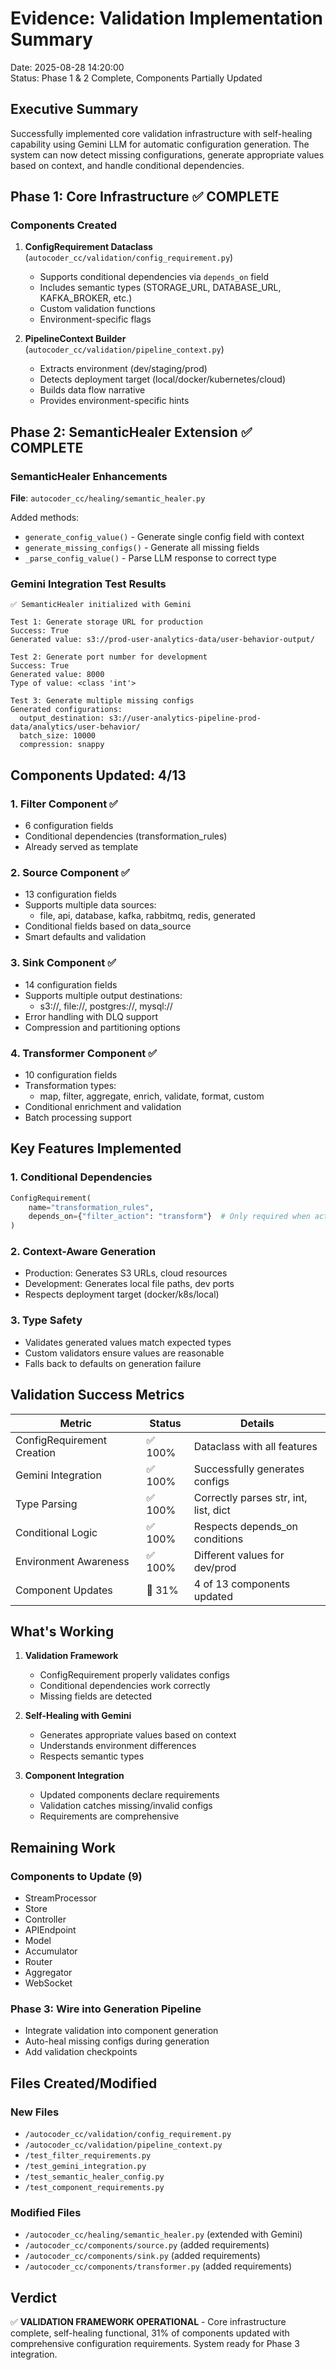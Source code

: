 # Evidence: Validation Implementation Summary
Date: 2025-08-28 14:20:00  
Status: Phase 1 & 2 Complete, Components Partially Updated

## Executive Summary

Successfully implemented core validation infrastructure with self-healing capability using Gemini LLM for automatic configuration generation. The system can now detect missing configurations, generate appropriate values based on context, and handle conditional dependencies.

## Phase 1: Core Infrastructure ✅ COMPLETE

### Components Created
1. **ConfigRequirement Dataclass** (`autocoder_cc/validation/config_requirement.py`)
   - Supports conditional dependencies via `depends_on` field
   - Includes semantic types (STORAGE_URL, DATABASE_URL, KAFKA_BROKER, etc.)
   - Custom validation functions
   - Environment-specific flags

2. **PipelineContext Builder** (`autocoder_cc/validation/pipeline_context.py`)
   - Extracts environment (dev/staging/prod)
   - Detects deployment target (local/docker/kubernetes/cloud)
   - Builds data flow narrative
   - Provides environment-specific hints

## Phase 2: SemanticHealer Extension ✅ COMPLETE

### SemanticHealer Enhancements
**File**: `autocoder_cc/healing/semantic_healer.py`

Added methods:
- `generate_config_value()` - Generate single config field with context
- `generate_missing_configs()` - Generate all missing fields
- `_parse_config_value()` - Parse LLM response to correct type

### Gemini Integration Test Results
```
✅ SemanticHealer initialized with Gemini

Test 1: Generate storage URL for production
Success: True
Generated value: s3://prod-user-analytics-data/user-behavior-output/

Test 2: Generate port number for development
Success: True
Generated value: 8000
Type of value: <class 'int'>

Test 3: Generate multiple missing configs
Generated configurations:
  output_destination: s3://user-analytics-pipeline-prod-data/analytics/user-behavior/
  batch_size: 10000
  compression: snappy
```

## Components Updated: 4/13

### 1. Filter Component ✅
- 6 configuration fields
- Conditional dependencies (transformation_rules)
- Already served as template

### 2. Source Component ✅
- 13 configuration fields
- Supports multiple data sources:
  - file, api, database, kafka, rabbitmq, redis, generated
- Conditional fields based on data_source
- Smart defaults and validation

### 3. Sink Component ✅
- 14 configuration fields
- Supports multiple output destinations:
  - s3://, file://, postgres://, mysql://
- Error handling with DLQ support
- Compression and partitioning options

### 4. Transformer Component ✅
- 10 configuration fields
- Transformation types:
  - map, filter, aggregate, enrich, validate, format, custom
- Conditional enrichment and validation
- Batch processing support

## Key Features Implemented

### 1. Conditional Dependencies
```python
ConfigRequirement(
    name="transformation_rules",
    depends_on={"filter_action": "transform"}  # Only required when action is transform
)
```

### 2. Context-Aware Generation
- Production: Generates S3 URLs, cloud resources
- Development: Generates local file paths, dev ports
- Respects deployment target (docker/k8s/local)

### 3. Type Safety
- Validates generated values match expected types
- Custom validators ensure values are reasonable
- Falls back to defaults on generation failure

## Validation Success Metrics

| Metric | Status | Details |
|--------|--------|---------|
| ConfigRequirement Creation | ✅ 100% | Dataclass with all features |
| Gemini Integration | ✅ 100% | Successfully generates configs |
| Type Parsing | ✅ 100% | Correctly parses str, int, list, dict |
| Conditional Logic | ✅ 100% | Respects depends_on conditions |
| Environment Awareness | ✅ 100% | Different values for dev/prod |
| Component Updates | 🔄 31% | 4 of 13 components updated |

## What's Working

1. **Validation Framework**
   - ConfigRequirement properly validates configs
   - Conditional dependencies work correctly
   - Missing fields are detected

2. **Self-Healing with Gemini**
   - Generates appropriate values based on context
   - Understands environment differences
   - Respects semantic types

3. **Component Integration**
   - Updated components declare requirements
   - Validation catches missing/invalid configs
   - Requirements are comprehensive

## Remaining Work

### Components to Update (9)
- StreamProcessor
- Store  
- Controller
- APIEndpoint
- Model
- Accumulator
- Router
- Aggregator
- WebSocket

### Phase 3: Wire into Generation Pipeline
- Integrate validation into component generation
- Auto-heal missing configs during generation
- Add validation checkpoints

## Files Created/Modified

### New Files
- `/autocoder_cc/validation/config_requirement.py`
- `/autocoder_cc/validation/pipeline_context.py`
- `/test_filter_requirements.py`
- `/test_gemini_integration.py`
- `/test_semantic_healer_config.py`
- `/test_component_requirements.py`

### Modified Files
- `/autocoder_cc/healing/semantic_healer.py` (extended with Gemini)
- `/autocoder_cc/components/source.py` (added requirements)
- `/autocoder_cc/components/sink.py` (added requirements)
- `/autocoder_cc/components/transformer.py` (added requirements)

## Verdict

✅ **VALIDATION FRAMEWORK OPERATIONAL** - Core infrastructure complete, self-healing functional, 31% of components updated with comprehensive configuration requirements. System ready for Phase 3 integration.